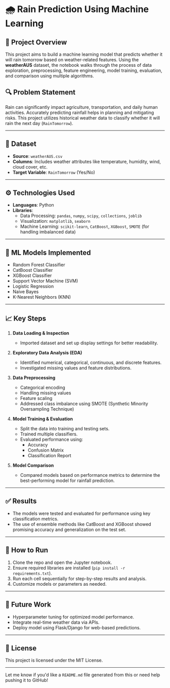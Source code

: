 
# 🌧️ Rain Prediction Using Machine Learning

## 📌 Project Overview
This project aims to build a machine learning model that predicts whether it will rain tomorrow based on weather-related features. Using the **weatherAUS** dataset, the notebook walks through the process of data exploration, preprocessing, feature engineering, model training, evaluation, and comparison using multiple algorithms.

## 🔍 Problem Statement
Rain can significantly impact agriculture, transportation, and daily human activities. Accurately predicting rainfall helps in planning and mitigating risks. This project utilizes historical weather data to classify whether it will rain the next day (`RainTomorrow`).

---

## 📂 Dataset
- **Source**: `weatherAUS.csv`
- **Columns**: Includes weather attributes like temperature, humidity, wind, cloud cover, etc.
- **Target Variable**: `RainTomorrow` (Yes/No)

---

## ⚙️ Technologies Used
- **Languages**: Python
- **Libraries**:
  - Data Processing: `pandas`, `numpy`, `scipy`, `collections`, `joblib`
  - Visualization: `matplotlib`, `seaborn`
  - Machine Learning: `scikit-learn`, `CatBoost`, `XGBoost`, `SMOTE` (for handling imbalanced data)

---

## 🧠 ML Models Implemented
- Random Forest Classifier
- CatBoost Classifier
- XGBoost Classifier
- Support Vector Machine (SVM)
- Logistic Regression
- Naive Bayes
- K-Nearest Neighbors (KNN)

---

## 📈 Key Steps
1. **Data Loading & Inspection**
   - Imported dataset and set up display settings for better readability.
   
2. **Exploratory Data Analysis (EDA)**
   - Identified numerical, categorical, continuous, and discrete features.
   - Investigated missing values and feature distributions.

3. **Data Preprocessing**
   - Categorical encoding
   - Handling missing values
   - Feature scaling
   - Addressed class imbalance using SMOTE (Synthetic Minority Oversampling Technique)

4. **Model Training & Evaluation**
   - Split the data into training and testing sets.
   - Trained multiple classifiers.
   - Evaluated performance using:
     - Accuracy
     - Confusion Matrix
     - Classification Report

5. **Model Comparison**
   - Compared models based on performance metrics to determine the best-performing model for rainfall prediction.

---

## ✅ Results
- The models were tested and evaluated for performance using key classification metrics.
- The use of ensemble methods like CatBoost and XGBoost showed promising accuracy and generalization on the test set.

---

## 📌 How to Run
1. Clone the repo and open the Jupyter notebook.
2. Ensure required libraries are installed (`pip install -r requirements.txt`).
3. Run each cell sequentially for step-by-step results and analysis.
4. Customize models or parameters as needed.

---

## 📃 Future Work
- Hyperparameter tuning for optimized model performance.
- Integrate real-time weather data via APIs.
- Deploy model using Flask/Django for web-based predictions.

---

## 🧾 License
This project is licensed under the MIT License.

---

Let me know if you'd like a `README.md` file generated from this or need help pushing it to GitHub!
